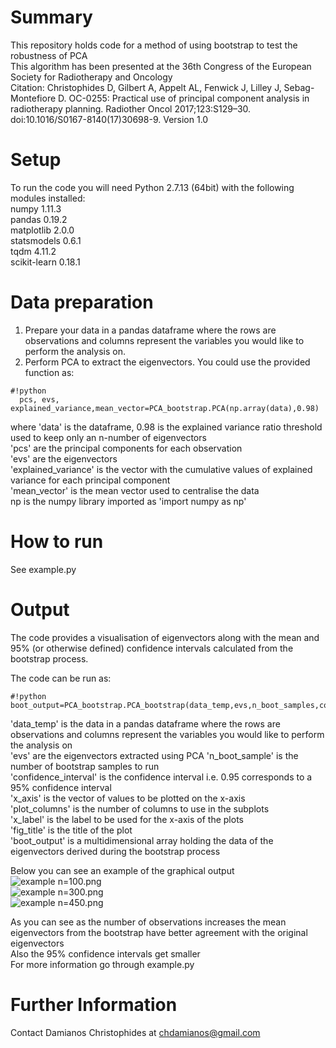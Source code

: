 # Summary
This repository holds code for a method of using bootstrap to test the robustness of PCA  
This algorithm has been presented at the 36th Congress of the European Society for Radiotherapy and Oncology  
Citation: Christophides D, Gilbert A, Appelt AL, Fenwick J, Lilley J, Sebag-Montefiore D. OC-0255: Practical use of principal component analysis in radiotherapy planning. Radiother Oncol 2017;123:S129–30. doi:10.1016/S0167-8140(17)30698-9.
Version 1.0  
# Setup
To run the code you will need Python 2.7.13 (64bit) with the following modules installed:  
numpy 1.11.3  
pandas 0.19.2  
matplotlib 2.0.0  
statsmodels 0.6.1   
tqdm 4.11.2  
scikit-learn 0.18.1  
# Data preparation
1. Prepare your data in a pandas dataframe where the rows are observations and columns represent the variables you would like to perform the analysis on.  
2. Perform PCA to extract the eigenvectors. 
   You could use the provided function as:  
```
#!python
  pcs, evs, explained_variance,mean_vector=PCA_bootstrap.PCA(np.array(data),0.98)
```  
  where 'data' is the dataframe, 
  0.98 is the explained variance ratio threshold used to keep only an n-number of eigenvectors  
  'pcs' are the principal components for each observation  
  'evs' are the eigenvectors  
  'explained_variance' is the vector with the cumulative values of explained variance for each principal component  
  'mean_vector' is the mean vector used to centralise the data  
  np is the numpy library imported as 'import numpy as np'  
# How to run
See example.py  
# Output
The code provides a visualisation of eigenvectors along with the mean and 95% (or otherwise defined) confidence intervals calculated from the bootstrap process.  

The code can be run as:  
```
#!python
boot_output=PCA_bootstrap.PCA_bootstrap(data_temp,evs,n_boot_samples,confidence_interval,x_axis,plot_columns,x_label,fig_title)
```
'data_temp' is the data in a pandas dataframe where the rows are observations and columns represent the variables you would like to perform the analysis on  
'evs' are the eigenvectors extracted using PCA
'n_boot_sample' is the number of bootstrap samples to run  
'confidence_interval' is the confidence interval i.e. 0.95 corresponds to a 95% confidence interval  
'x_axis' is the vector of values to be plotted on the x-axis  
'plot_columns' is the number of columns to use in the subplots  
'x_label' is the label to be used for the x-axis of the plots  
'fig_title' is the title of the plot  
'boot_output' is a multidimensional array holding the data of the eigenvectors derived during the bootstrap process  

Below you can see an example of the graphical output  
![example n=100.png](https://bitbucket.org/repo/5qdo54A/images/2012215361-example%20n=100.png)  
![example n=300.png](https://bitbucket.org/repo/5qdo54A/images/3031254283-example%20n=300.png)  
![example n=450.png](https://bitbucket.org/repo/5qdo54A/images/1293509323-example%20n=450.png)  

As you can see as the number of observations increases the mean eigenvectors from the bootstrap have better agreement with the original eigenvectors  
Also the 95% confidence intervals get smaller  
For more information go through example.py  

# Further Information
Contact Damianos Christophides at chdamianos@gmail.com